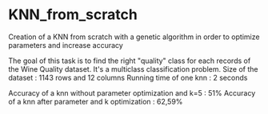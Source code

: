 # KNN_from_scratch
Creation  of a KNN from scratch with a genetic algorithm in order to optimize parameters and increase accuracy

The goal of this task is to find the right "quality" class for each records of the Wine Quality dataset. It's a multiclass classification problem.
Size of the dataset : 1143 rows and 12 columns
Running time of one knn : 2 seconds

Accuracy of a knn without parameter optimization and k=5 : 51%
Accuracy of a knn after parameter and k optimization : 62,59%
